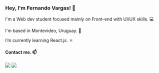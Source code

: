 ### Hey, I'm Fernando Vargas! 👋

I'm a Web dev student focused mainly on Front-end with UI/UX skills. 💻

I'm based in Montevideo, Uruguay. 📍

I’m currently learning React.js. ⚛

#### Contact me. 📫

<a href="https://twitter.com/fevagg_"><img src="https://img.shields.io/badge/Twitter-1DA1F2?style=for-the-badge&logo=twitter&logoColor=white" /></a>
<a href="https://www.linkedin.com/in/fernandoe-vargas/"><img src="https://img.shields.io/badge/LinkedIn-0077B5?style=for-the-badge&logo=linkedin&logoColor=white" /></a>

<!--
**fevagg/fevagg** is a ✨ _special_ ✨ repository because its `README.md` (this file) appears on your GitHub profile.

Here are some ideas to get you started:

- 🔭 I’m currently working on ...
- 🌱 I’m currently learning ...
- 👯 I’m looking to collaborate on ...
- 🤔 I’m looking for help with ...
- 💬 Ask me about ...
- 📫 How to reach me: ...
- 😄 Pronouns: ...
- ⚡ Fun fact: ...
-->

